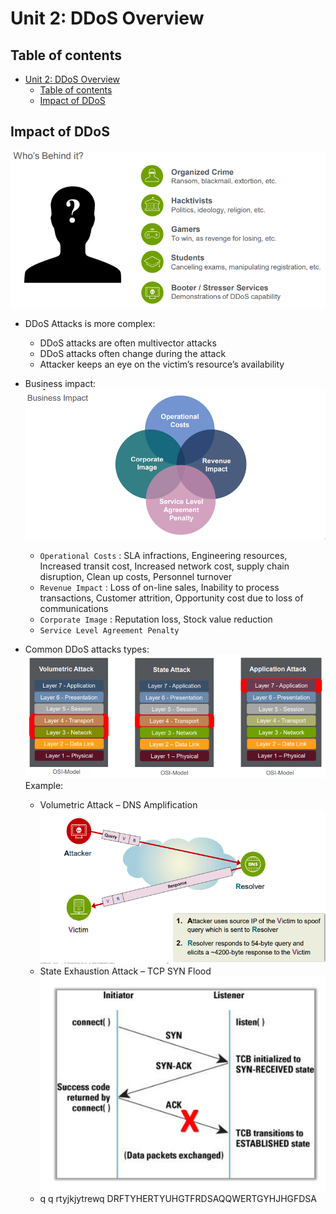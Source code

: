 # Unit 2: DDoS Overview


## Table of contents

- [Unit 2: DDoS Overview](#unit-2-ddos-overview)
  - [Table of contents](#table-of-contents)
  - [Impact of DDoS](#impact-of-ddos)


## Impact of DDoS

![](IMG/2023-05-29-07-47-21.png)

- DDoS Attacks is more complex:
  - DDoS attacks are often multivector attacks
  - DDoS attacks often change during the attack
  - Attacker keeps an eye on the victim’s resource’s availability

- Business impact:
    ![](IMG/2023-05-29-07-50-47.png)
  - `Operational Costs` : SLA infractions, Engineering resources, Increased transit cost, Increased network cost, supply chain disruption, Clean up costs, Personnel turnover
  - `Revenue Impact` : Loss of on-line sales, Inability to process transactions, Customer attrition, Opportunity cost due to loss of communications
  - `Corporate Image` : Reputation loss, Stock value reduction
  - `Service Level Agreement Penalty`

- Common DDoS attacks types:
    ![](IMG/2023-05-29-09-31-48.png)
  Example:
    - Volumetric Attack – DNS Amplification
        ![](IMG/2023-05-29-09-32-41.png)
    - State Exhaustion Attack – TCP SYN Flood
        ![](IMG/2023-05-29-09-33-13.png)
    - q q rtyjkjytrewq  DRFTYHERTYUHGTFRDSAQQWERTGYHJHGFDSA   